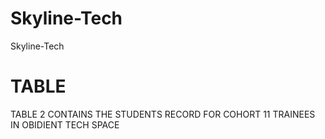 # Skyline-Tech
Skyline-Tech

# TABLE 

TABLE 2 CONTAINS THE STUDENTS RECORD FOR COHORT 11 TRAINEES IN OBIDIENT TECH SPACE